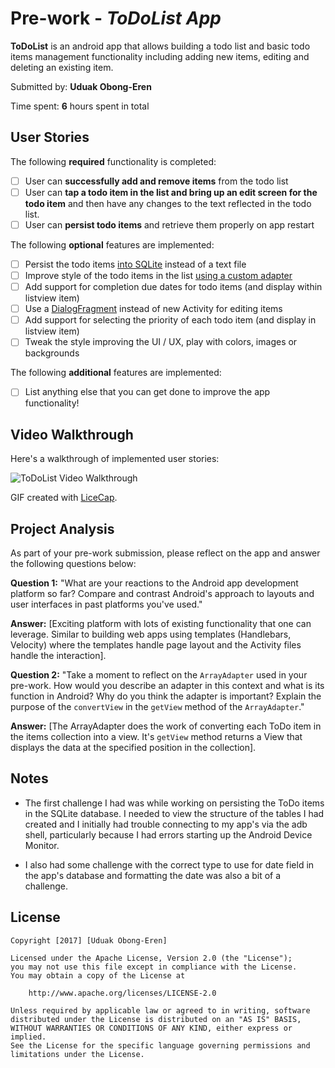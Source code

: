 # Pre-work - *ToDoList App*

**ToDoList** is an android app that allows building a todo list and basic todo items management functionality including adding new items, editing and deleting an existing item.

Submitted by: **Uduak Obong-Eren**

Time spent: **6** hours spent in total

## User Stories

The following **required** functionality is completed:

* [ ] User can **successfully add and remove items** from the todo list
* [ ] User can **tap a todo item in the list and bring up an edit screen for the todo item** and then have any changes to the text reflected in the todo list.
* [ ] User can **persist todo items** and retrieve them properly on app restart

The following **optional** features are implemented:

* [ ] Persist the todo items [into SQLite](http://guides.codepath.com/android/Persisting-Data-to-the-Device#sqlite) instead of a text file
* [ ] Improve style of the todo items in the list [using a custom adapter](http://guides.codepath.com/android/Using-an-ArrayAdapter-with-ListView)
* [ ] Add support for completion due dates for todo items (and display within listview item)
* [ ] Use a [DialogFragment](http://guides.codepath.com/android/Using-DialogFragment) instead of new Activity for editing items
* [ ] Add support for selecting the priority of each todo item (and display in listview item)
* [ ] Tweak the style improving the UI / UX, play with colors, images or backgrounds

The following **additional** features are implemented:

* [ ] List anything else that you can get done to improve the app functionality!

## Video Walkthrough

Here's a walkthrough of implemented user stories:

<img src='http://imgur.com/dAY5BWi' title='ToDoList Video Walkthrough' width='' alt='ToDoList Video Walkthrough' />

GIF created with [LiceCap](http://www.cockos.com/licecap/).

## Project Analysis

As part of your pre-work submission, please reflect on the app and answer the following questions below:

**Question 1:** "What are your reactions to the Android app development platform so far? Compare and contrast Android's approach to layouts and user interfaces in past platforms you've used."

**Answer:** [Exciting platform with lots of existing functionality that one can leverage. Similar to building web apps using templates (Handlebars, Velocity) where the templates handle page layout and the Activity files handle the interaction].

**Question 2:** "Take a moment to reflect on the `ArrayAdapter` used in your pre-work. How would you describe an adapter in this context and what is its function in Android? Why do you think the adapter is important? Explain the purpose of the `convertView` in the `getView` method of the `ArrayAdapter`."

**Answer:** [The ArrayAdapter does the work of converting each ToDo item in the items collection into a view. It's `getView` method returns a View that displays the data at the specified position in the collection].

## Notes

* The first challenge I had was while working on persisting the ToDo items in the SQLite database. I needed to view the structure of the tables I had created and I initially had trouble connecting to my app's via the adb shell, particularly because I had errors starting up the Android Device Monitor.

* I also had some challenge with the correct type to use for date field in the app's database and formatting the date was also a bit of a challenge. 

## License

    Copyright [2017] [Uduak Obong-Eren]

    Licensed under the Apache License, Version 2.0 (the "License");
    you may not use this file except in compliance with the License.
    You may obtain a copy of the License at

        http://www.apache.org/licenses/LICENSE-2.0

    Unless required by applicable law or agreed to in writing, software
    distributed under the License is distributed on an "AS IS" BASIS,
    WITHOUT WARRANTIES OR CONDITIONS OF ANY KIND, either express or implied.
    See the License for the specific language governing permissions and
    limitations under the License.